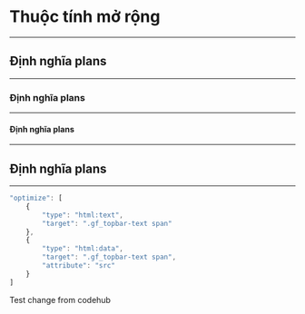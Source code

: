 # Thuộc tính mở rộng
------------------

## Định nghĩa plans
------------------

### Định nghĩa plans
------------------

#### Định nghĩa plans
------------------

## Định nghĩa plans
------------------
    
```javascript
"optimize": [
    {
        "type": "html:text",
        "target": ".gf_topbar-text span"
    },
    {
        "type": "html:data",
        "target": ".gf_topbar-text span",
        "attribute": "src"
    }
]
```

Test change from codehub

